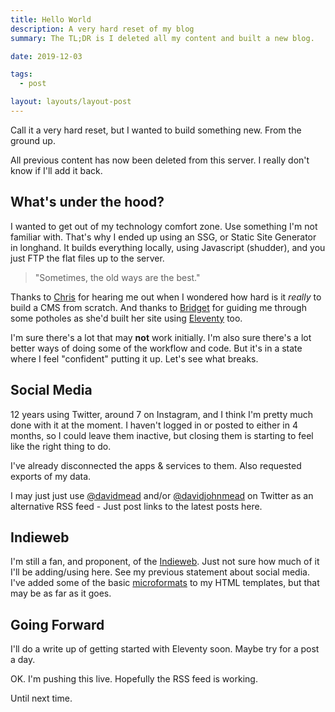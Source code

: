 ```yaml
---
title: Hello World
description: A very hard reset of my blog
summary: The TL;DR is I deleted all my content and built a new blog.

date: 2019-12-03

tags:
  - post

layout: layouts/layout-post
---
```

Call it a very hard reset, but I wanted to build something new. From the ground up.

All previous content has now been deleted from this server. I really don't know if I'll add it back.

## What's under the hood?

I wanted to get out of my technology comfort zone. Use something I'm not familiar with. That's why I ended up using an SSG, or Static Site Generator in longhand. It builds everything locally, using Javascript (shudder), and you just FTP the flat files up to the server.

>"Sometimes, the old ways are the best."

Thanks to [Chris](https://ctmiller.net/ "Chris Miller's website") for hearing me out when I wondered how hard is it *really* to build a CMS from scratch. And thanks to [Bridget](https://www.bridgestew.com/ "Bridget's blog") for guiding me through some potholes as she'd built her site using [Eleventy](https://www.11ty.io/ "official site") too.

I'm sure there's a lot that may **not** work initially. I'm also sure there's a lot better ways of doing some of the workflow and code. But it's in a state where I feel "confident" putting it up. Let's see what breaks.

## Social Media
12 years using Twitter, around 7 on Instagram, and I think I'm pretty much done with it at the moment. I haven't logged in or posted to either in 4 months, so I could leave them inactive, but closing them is starting to feel like the right thing to do.

I've already disconnected the apps & services to them. Also requested exports of my data.

I may just just use [@davidmead](https://twitter.com/davidmead "main twitter account") and/or [@davidjohnmead](https://twitter.com/davidjohnmead "alternate twitter account") on Twitter as an alternative RSS feed - Just post links to the latest posts here.

## Indieweb
I'm still a fan, and proponent, of the [Indieweb](https://indieweb.org/ "own your content"). Just not sure how much of it I'll be adding/using here. See my previous statement about social media. I've added some of the basic [microformats](http://microformats.org "") to my HTML templates, but that may be as far as it goes.

## Going Forward
I'll do a write up of getting started with Eleventy soon. Maybe try for a post a day.

OK. I'm pushing this live. Hopefully the RSS feed is working.

Until next time.

